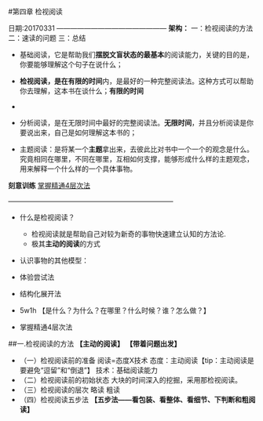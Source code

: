 #第四章 检视阅读

日期:20170331
————————————————
**架构：**
一：检视阅读的方法
二：速读的问题
三：总结

- 基础阅读，它是帮助我们**摆脱文盲状态的最基本**的阅读能力，关键的目的是，你要能够理解这个句子在说什么；

- **检视阅读，**是在**有限的时间**内，是最好的一种完整阅读法。这种方式可以帮助你去理解，这本书在谈什么；**有限的时间**
- 
- 分析阅读，是在无限时间中最好的完整阅读法。**无限时间**，并且分析阅读是你要说出来，自己是如何理解这本书的；

- 主题阅读：是将某一个**主题**拿出来，去彼此比对书中一个一个的观念是什么。究竟相同在哪里，不同在哪里，互相如何支撑，能够形成什么样的主题观念，用来解释一个什么样的一个具体事物。

**刻意训练**
[掌握精通4层次法](http://blog.hiddenwangcc.com/archives/2615)

————————————————————————
- 什么是检视阅读？
    - 检视阅读就是帮助自己对较为新奇的事物快速建立认知的方法论.
    - 极其**主动的阅读**的方式

- 认识事物的其他模型：
 - 体验尝试法 
 - 结构化展开法
 - 5w1h 【是什么？为什么？在哪里？什么时候？谁？怎么做？】
 - 掌握精通4层次法

##一.检视阅读的方法
**【主动的阅读】**
**【带着问题出发】**
- （一）检视阅读前的准备
阅读=态度X技术
态度：主动阅读【tip：主动阅读是要避免“逗留”和“倒退”】
技术：基础阅读能力
- （二）检视阅读前的初始状态
    大块的时间深入的挖掘，采用那检视阅读。
- （三）检视阅读的层次
略读
粗读
- （四）检视阅读五步法
**【五步法——看包装、看整体、看细节、下判断和粗阅读】**


















